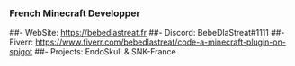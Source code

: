 ### French Minecraft Developper

##- WebSite: https://bebedlastreat.fr
##- Discord: BebeDlaStreat#1111
##- Fiverr: https://www.fiverr.com/bebedlastreat/code-a-minecraft-plugin-on-spigot
##- Projects: EndoSkull & SNK-France
